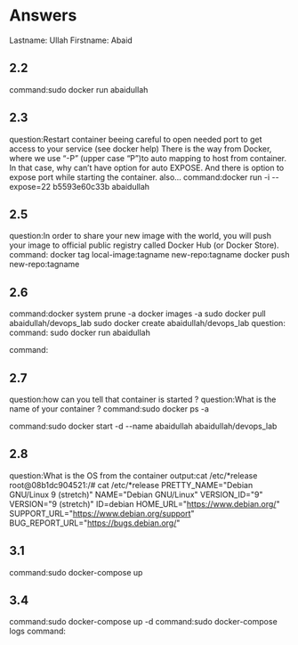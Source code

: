 # Answers

Lastname: Ullah
Firstname: Abaid

## 2.2
command:sudo docker run abaidullah

## 2.3
question:Restart container beeing careful to open needed port to get access to your service (see docker help)
There is the way from Docker, where we use “-P” (upper case “P”)to auto mapping to host from container. In that case, why can’t have option for auto EXPOSE.
And there is option to expose port while starting the container. also…
command:docker run -i --expose=22 b5593e60c33b abaidullah

## 2.5
question:In order to share your new image with the world, you will push your image to official public registry called Docker Hub (or Docker Store).
command:
docker tag local-image:tagname new-repo:tagname
docker push new-repo:tagname

## 2.6
command:docker system prune -a
docker images -a
sudo docker pull abaidullah/devops_lab
sudo docker create abaidullah/devops_lab
question:
command: sudo docker run abaidullah

command:

## 2.7
question:how can you tell that container is started ?
question:What is the name of your container ?
command:sudo docker ps -a

command:sudo docker start -d --name abaidullah abaidullah/devops_lab

## 2.8
question:What is the OS from the container
output:cat /etc/*release
root@08b1dc904521:/# cat /etc/*release PRETTY_NAME="Debian GNU/Linux 9 (stretch)" NAME="Debian GNU/Linux" VERSION_ID="9" VERSION="9 (stretch)" ID=debian HOME_URL="https://www.debian.org/" SUPPORT_URL="https://www.debian.org/support" BUG_REPORT_URL="https://bugs.debian.org/"

## 3.1
command:sudo docker-compose up

## 3.4
command:sudo docker-compose up -d 
command:sudo docker-compose logs
command:
